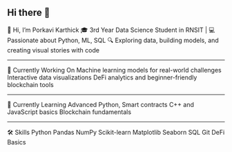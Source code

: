 ## Hi there 👋
👋 Hi, I’m Porkavi Karthick
🎓 3rd Year Data Science Student in RNSIT | 💻 Passionate about Python, ML, SQL
🔍 Exploring data, building models, and creating visual stories with code
_____________________________________________________________________________________________________________________________________________________________________________________________________________________

🔭 Currently Working On
Machine learning models for real-world challenges
Interactive data visualizations
DeFi analytics and beginner-friendly blockchain tools
_____________________________________________________________________________________________________________________________________________________________________________________________________________________

🌱 Currently Learning
Advanced Python, Smart contracts
C++ and JavaScript basics
Blockchain fundamentals
_____________________________________________________________________________________________________________________________________________________________________________________________________________________

🛠️ Skills
Python Pandas NumPy Scikit-learn Matplotlib Seaborn SQL Git DeFi Basics

<!--
**P00rkavi/P00rkavi** is a ✨ _special_ ✨ repository because its `README.md` (this file) appears on your GitHub profile.

Here are some ideas to get you started:


- 🤔 I’m looking for help with ...
- 💬 Ask me about ...
- 📫 How to reach me: ...
- 😄 Pronouns: ...
- ⚡ Fun fact: ...
-->
